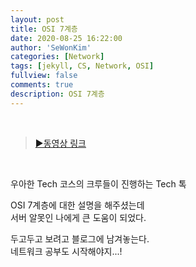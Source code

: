 ```yaml
---
layout: post
title: OSI 7계층
date: 2020-08-25 16:22:00
author: 'SeWonKim'
categories: [Network]
tags: [jekyll, CS, Network, OSI]
fullview: false
comments: true
description: OSI 7계층
---
```


&nbsp;
&nbsp;

> [▶동영상 링크](https://www.youtube.com/watch?v=1pfTxp25MA8)

&nbsp;

우아한 Tech 코스의 크루들이 진행하는 Tech 톡

OSI 7계층에 대한 설명을 해주셨는데  
서버 알못인 나에게 큰 도움이 되었다.

두고두고 보려고 블로그에 남겨놓는다.  
네트워크 공부도 시작해야지...!

&nbsp;
&nbsp;
